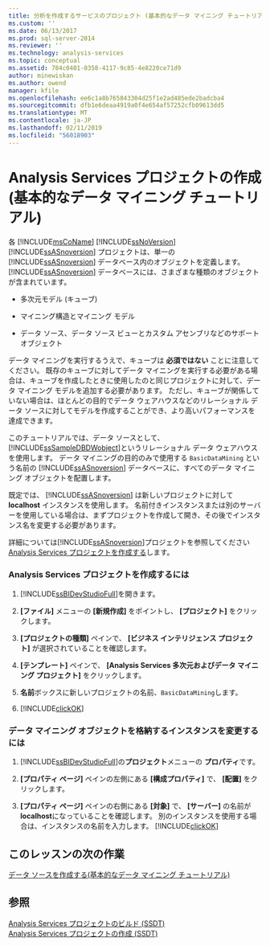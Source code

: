 ```yaml
---
title: 分析を作成するサービスのプロジェクト (基本的なデータ マイニング チュートリアル) |Microsoft Docs
ms.custom: ''
ms.date: 06/13/2017
ms.prod: sql-server-2014
ms.reviewer: ''
ms.technology: analysis-services
ms.topic: conceptual
ms.assetid: 784c0401-0358-4117-9c85-4e8220ce71d9
author: minewiskan
ms.author: owend
manager: kfile
ms.openlocfilehash: ee6c1a8b765843304d25f1e2ad485ede2badcba4
ms.sourcegitcommit: dfb1e6deaa4919a0f4e654af57252cfb09613dd5
ms.translationtype: MT
ms.contentlocale: ja-JP
ms.lasthandoff: 02/11/2019
ms.locfileid: "56018903"
---
```

# <a name="creating-an-analysis-services-project-basic-data-mining-tutorial"></a>Analysis Services プロジェクトの作成 (基本的なデータ マイニング チュートリアル)
  各 [!INCLUDE[msCoName](../includes/msconame-md.md)] [!INCLUDE[ssNoVersion](../includes/ssnoversion-md.md)] [!INCLUDE[ssASnoversion](../includes/ssasnoversion-md.md)] プロジェクトは、単一の [!INCLUDE[ssASnoversion](../includes/ssasnoversion-md.md)] データベース内のオブジェクトを定義します。 [!INCLUDE[ssASnoversion](../includes/ssasnoversion-md.md)] データベースには、さまざまな種類のオブジェクトが含まれています。  
  
-   多次元モデル (キューブ)  
  
-   マイニング構造とマイニング モデル  
  
-   データ ソース、データ ソース ビューとカスタム アセンブリなどのサポート オブジェクト  
  
 データ マイニングを実行するうえで、キューブは **必須ではない** ことに注意してください。 既存のキューブに対してデータ マイニングを実行する必要がある場合は、キューブを作成したときに使用したのと同じプロジェクトに対して、データ マイニング モデルを追加する必要があります。 ただし、キューブが関係していない場合は、ほとんどの目的でデータ ウェアハウスなどのリレーショナル データ ソースに対してモデルを作成することができ、より高いパフォーマンスを達成できます。  
  
 このチュートリアルでは、データ ソースとして、 [!INCLUDE[ssSampleDBDWobject](../includes/sssampledbdwobject-md.md)]というリレーショナル データ ウェアハウスを使用します。 データ マイニングの目的のみで使用する `BasicDataMining` という名前の [!INCLUDE[ssASnoversion](../includes/ssasnoversion-md.md)] データベースに、すべてのデータ マイニング オブジェクトを配置します。  
  
 既定では、 [!INCLUDE[ssASnoversion](../includes/ssasnoversion-md.md)] は新しいプロジェクトに対して **localhost** インスタンスを使用します。 名前付きインスタンスまたは別のサーバーを使用している場合は、まずプロジェクトを作成して開き、その後でインスタンス名を変更する必要があります。  
  
 詳細については[!INCLUDE[ssASnoversion](../includes/ssasnoversion-md.md)]プロジェクトを参照してください[Analysis Services プロジェクトを作成する](../analysis-services/lesson-1-1-creating-an-analysis-services-project.md)します。  
  
### <a name="to-create-an-analysis-services-project"></a>Analysis Services プロジェクトを作成するには  
  
1.  [!INCLUDE[ssBIDevStudioFull](../includes/ssbidevstudiofull-md.md)]を開きます。  
  
2.  **[ファイル]** メニューの **[新規作成]** をポイントし、 **[プロジェクト]** をクリックします。  
  
3.  **[プロジェクトの種類]** ペインで、 **[ビジネス インテリジェンス プロジェクト]** が選択されていることを確認します。  
  
4.  **[テンプレート]** ペインで、 **[Analysis Services 多次元およびデータ マイニング プロジェクト]** をクリックします。  
  
5.  **名前**ボックスに新しいプロジェクトの名前、`BasicDataMining`します。  
  
6.  [!INCLUDE[clickOK](../includes/clickok-md.md)]  
  
### <a name="to-change-the-instance-where-data-mining-objects-are-stored"></a>データ マイニング オブジェクトを格納するインスタンスを変更するには  
  
1.  [!INCLUDE[ssBIDevStudioFull](../includes/ssbidevstudiofull-md.md)]の**プロジェクト**メニューの **プロパティ**です。  
  
2.  **[プロパティ ページ]** ペインの左側にある **[構成プロパティ]** で、 **[配置]** をクリックします。  
  
3.  **[プロパティ ページ]** ペインの右側にある **[対象]** で、 **[サーバー]** の名前が **localhost**になっていることを確認します。 別のインスタンスを使用する場合は、インスタンスの名前を入力します。 [!INCLUDE[clickOK](../includes/clickok-md.md)]  
  
## <a name="next-task-in-lesson"></a>このレッスンの次の作業  
 [データ ソースを作成する&#40;基本的なデータ マイニング チュートリアル&#41;](../../2014/tutorials/creating-a-data-source-basic-data-mining-tutorial.md)  
  
## <a name="see-also"></a>参照  
 [Analysis Services プロジェクトのビルド &#40;SSDT&#41;](../analysis-services/multidimensional-models/build-analysis-services-projects-ssdt.md)   
 [Analysis Services プロジェクトの作成 (SSDT)](../analysis-services/multidimensional-models/create-an-analysis-services-project-ssdt.md)  
  
  
